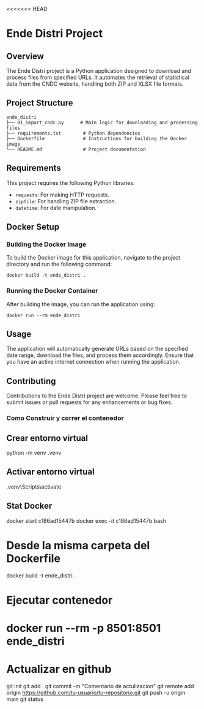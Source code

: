 <<<<<<< HEAD
# Ende Distri Project

## Overview
The Ende Distri project is a Python application designed to download and process files from specified URLs. It automates the retrieval of statistical data from the CNDC website, handling both ZIP and XLSX file formats.

## Project Structure
```
ende_distri
├── 01_import_cndc.py      # Main logic for downloading and processing files
├── requirements.txt        # Python dependencies
├── Dockerfile              # Instructions for building the Docker image
└── README.md               # Project documentation
```

## Requirements
This project requires the following Python libraries:
- `requests`: For making HTTP requests.
- `zipfile`: For handling ZIP file extraction.
- `datetime`: For date manipulation.

## Docker Setup

### Building the Docker Image
To build the Docker image for this application, navigate to the project directory and run the following command:
```
docker build -t ende_distri .
```

### Running the Docker Container
After building the image, you can run the application using:
```
docker run --rm ende_distri
```

## Usage
The application will automatically generate URLs based on the specified date range, download the files, and process them accordingly. Ensure that you have an active internet connection when running the application.

## Contributing
Contributions to the Ende Distri project are welcome. Please feel free to submit issues or pull requests for any enhancements or bug fixes.

### Como Construir y correr el contenedor ###

## Crear entorno virtual 
python -m venv .venv

## Activar entorno virtual 
.venv\Scripts\activate

## Stat Docker 
docker start c186ad15447b
docker exec -it c186ad15447b bash

# Desde la misma carpeta del Dockerfile
docker build -t ende_distri .

# Ejecutar contenedor
docker run --rm -p 8501:8501 ende_distri
=======
# Actualizar en github 

git init
git add .
git commit -m "Comentario de actulizacion"
git remote add origin https://github.com/tu-usuario/tu-repositorio.git
git push -u origin main
git status
